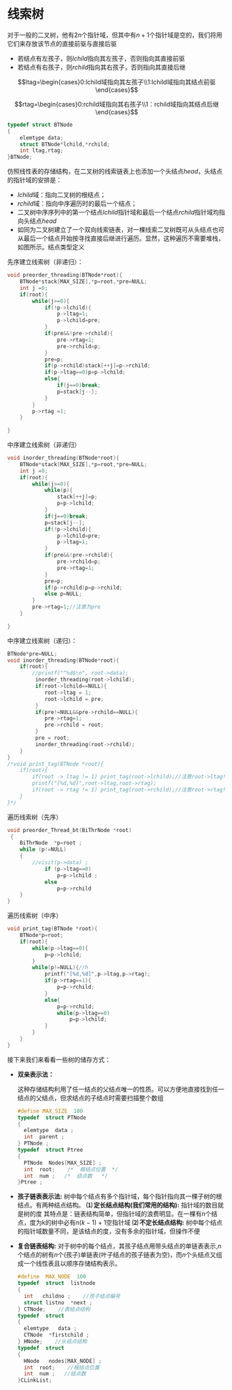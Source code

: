 # 线索树

对于一般的二叉树，他有$2n$个指针域，但其中有$n+1$个指针域是空的，我们将用它们来存放该节点的直接前驱与直接后驱

* 若结点有左孩子，则$lchild$指向其左孩子，否则指向其直接前驱
* 若结点有右孩子，则$rchild$指向其右孩子，否则指向其直接后继

$$ltag=\begin{cases}0:lchild域指向其左孩子\\1:lchild域指向其结点前驱\end{cases}$$

$$rtag=\begin{cases}0:rchild域指向其右孩子\\1：rchild域指向其结点后继\end{cases}$$

```c
typedef struct BTNode
{
    elemtype data;
    struct BTNode*lchild,*rchild;
    int ltag,rtag;
}BTNode;
```

仿照线性表的存储结构，在二叉树的线索链表上也添加一个头结点$head$，头结点的指针域的安排是：

* $lchild$域：指向二叉树的根结点；
* $rchild$域：指向中序遍历时的最后一个结点；
* 二叉树中序序列中的第一个结点$lchild$指针域和最后一个结点$rchild$指针域均指向头结点$head$
* 如同为二叉树建立了一个双向线索链表，对一棵线索二叉树既可从头结点也可从最后一个结点开始按寻找直接后继进行遍历。显然，这种遍历不需要堆栈，如图所示。结点类型定义

先序建立线索树（非递归）：

```c
void preorder_threading(BTNode*root){
	BTNode*stack[MAX_SIZE],*p=root,*pre=NULL;
	int j =0;
	if(root){
		while(j>=0){
			if(!p->lchild){
				p->ltag=1;
				p->lchild=pre;
			}
			if(pre&&!pre->rchild){
				pre->rtag=1;
				pre->rchild=p;
			}
			pre=p;
			if(p->rchild)stack[++j]=p->rchild;
			if(p->ltag==0)p=p->lchild;
			else{
				if(j==0)break;
				p=stack[j--];
			}
		}
		p->rtag =1;
	} 
		
}
```

中序建立线索树（非递归）

```c
void inorder_threading(BTNode*root){
	BTNode*stack[MAX_SIZE],*p=root,*pre=NULL;
	int j =0;
	if(root){
		while(j>=0){
			while(p){
				stack[++j]=p;
				p=p->lchild;
			}
			if(j==0)break;
			p=stack[j--];
			if(!p->lchild){
				p->lchild=pre;
				p->ltag=1;
			}
			if(pre&&!pre->rchild){
				pre->rchild=p;
				pre->rtag=1;
			}
			pre=p;
			if(p->rchild)p=p->rchild;
			else p=NULL;
		}
		pre->rtag=1;//注意为pre
	}
		
}
```

中序建立线索树（递归）：

```c
BTNode*pre=NULL;
void inorder_threading(BTNode*root){
	if(root){
		//printf("^%d$\n", root->data);
		 inorder_threading(root->lchild);
		 if(root->lchild==NULL){
		 	root->ltag = 1;
		 	root->lchild = pre;
		 }
		 if(pre!=NULL&&pre->rchild==NULL){
		 	pre->rtag=1;
		 	pre->rchild = root;
		 }
		 pre = root;
		 inorder_threading(root->rchild);
	}
}
/*void print_tag(BTNode *root){
	if(root){
		if(root -> ltag != 1) print_tag(root->lchild);//注意root->ltag!=1
		printf("[%d,%d]",root->ltag,root->rtag);
		if(root -> rtag != 1) print_tag(root->rchild);//注意root->rtag!=1
	}
}*/
```

遍历线索树（先序）

```c
void preorder_Thread_bt(BiThrNode *root)
 {  
	BiThrNode  *p=root ;
	while (p!=NULL)
    {  
		//visit(p->data) ;
        	if (p->ltag==0)  
				p=p->lchild ;
        	else  
				p=p->rchild
	}
} 

```

遍历线索树（中序）

```c
void print_tag(BTNode *root){
	BTNode*p=root;
	if(root){
		while(p->ltag==0){
			p=p->lchild;
		}
		while(p!=NULL){//h
			printf("[%d,%d]",p->ltag,p->rtag);
			if(p->rtag==1){
				p=p->rchild;
			}
			else{
				p=p->rchild;
				while(p->ltag==0)
					p=p->lchild;
			}
		}
	}
}
```

接下来我们来看看一些树的储存方式：

* **双亲表示法：**

  这种存储结构利用了任一结点的父结点唯一的性质。可以方便地直接找到任一结点的父结点，但求结点的子结点时需要扫描整个数组

  ```c
  #define MAX_SIZE  100
  typedef  struct PTNode
  {  
  	elemtype  data ;
  	int  parent ;
  }	PTNode ;
  typedef  struct Ptree
  {  
  	PTNode  Nodes[MAX_SIZE] ;
  	int  root;    /*  根结点位置  */
  	int  num ;   /*  结点数   */ 
  }Ptree ;
  
  ```

* **孩子链表表示法:**
  树中每个结点有多个指针域，每个指针指向其一棵子树的根结点。有两种结点结构。
  **⑴ 定长结点结构(我们常用的结构):**
  指针域的数目就是树的度
  其特点是：链表结构简单，但指针域的浪费明显。在一棵有$n$个结点，度为k的树中必有$n(k-1)+1$空指针域
  **⑵ 不定长结点结构:**
  树中每个结点的指针域数量不同，是该结点的度，没有多余的指针域，但操作不便

* **复合链表结构:**
  对于树中的每个结点，其孩子结点用带头结点的单链表表示,$n$个结点的树有$n$个(孩子)单链表(叶子结点的孩子链表为空)，而$n$个头结点又组成一个线性表且以顺序存储结构表示。

  ```c
  #define  MAX_NODE  100
  typedef  struct  listnode
  {   
  	int   childno ;    //孩子结点编号  
  	struct listno  *next ;
  }	CTNode;    //表结点结构  
  typedef  struct
  {  
  	elemtype   data ;
  	CTNode  *firstchild ;
  }	HNode;    //头结点结构
  typedef  struct
  {  
  	HNode   nodes[MAX_NODE] ;
  	int  root;    //根结点位置
  	int  num ;   //结点数
  }CLinkList;    
  ```

  

